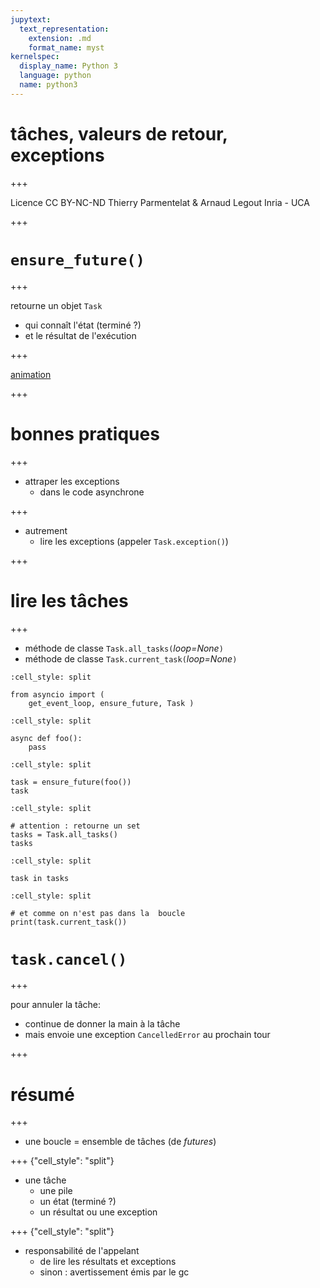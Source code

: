 ```yaml
---
jupytext:
  text_representation:
    extension: .md
    format_name: myst
kernelspec:
  display_name: Python 3
  language: python
  name: python3
---
```


# tâches, valeurs de retour, exceptions

+++

<div class="licence">
<span>Licence CC BY-NC-ND</span>
<span>Thierry Parmentelat &amp; Arnaud Legout</span>
<span>Inria - UCA</span>
</div>

+++

# `ensure_future()`

+++

 retourne un objet `Task`

* qui connaît l'état (terminé ?)
* et le résultat de l'exécution

+++

[animation](loop-stacks/index.html)

+++

# bonnes pratiques

+++

* attraper les exceptions
  * dans le code asynchrone

+++

* autrement
  * lire les exceptions (appeler `Task.exception()`)

+++

# lire les tâches

+++

* méthode de classe `Task.all_tasks(`*loop=None*`)` 
* méthode de classe `Task.current_task(`*loop=None*`)`

```{code-cell}
:cell_style: split

from asyncio import (
    get_event_loop, ensure_future, Task )
```

```{code-cell}
:cell_style: split

async def foo():
    pass
```

```{code-cell}
:cell_style: split

task = ensure_future(foo())
task
```

```{code-cell}
:cell_style: split

# attention : retourne un set
tasks = Task.all_tasks()
tasks
```

```{code-cell}
:cell_style: split

task in tasks
```

```{code-cell}
:cell_style: split

# et comme on n'est pas dans la  boucle
print(task.current_task())
```

# `task.cancel()`

+++

pour annuler la tâche:

* continue de donner la main à la tâche
* mais envoie une exception `CancelledError` au prochain tour

+++

# résumé

+++

* une boucle = ensemble de tâches (de *futures*)

+++ {"cell_style": "split"}

* une tâche
  * une pile
  * un état (terminé ?)
  * un résultat ou une exception

+++ {"cell_style": "split"}

* responsabilité de l'appelant
  * de lire les résultats et exceptions
  * sinon : avertissement émis par le gc
